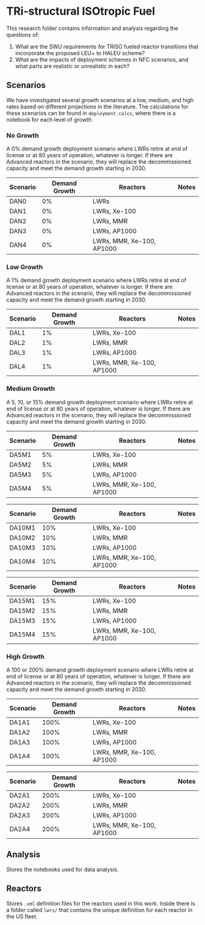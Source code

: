 # TRi-structural ISOtropic Fuel

This research folder contains information and analysis regarding the questions
of:
1. What are the SWU requirements for TRISO fueled reactor transitions that
   incorporate the proposed LEU+ to HALEU scheme?
2. What are the impacts of deployment schemes in NFC scenarios, and what parts
   are realistic or unrealistic in each?

## Scenarios
We have investigated several growth scenarios at a low, medium, and high
rates based on different projections in the literature. The calculations for
these scenarios can be found in `deployment_calcs`, where there is a notebook
for each level of growth.

### No Growth
A 0% demand growth deployment scenario where LWRs retire at end of license or
at 80 years of operation, whatever is longer. If there are Advanced reactors in
the scenario, they will replace the decommissioned capacity and meet the demand
growth starting in 2030.

| Scenario | Demand Growth | Reactors                   | Notes |
|----------|---------------|----------------------------|-------|
| DAN0     | 0%            | LWRs                       |       |
| DAN1     | 0%            | LWRs, Xe-100               |       |
| DAN2     | 0%            | LWRs, MMR                  |       |
| DAN3     | 0%            | LWRs, AP1000               |       |
| DAN4     | 0%            | LWRs, MMR, Xe-100, AP1000  |       |

### Low Growth
A 1% demand growth deployment scenario where LWRs retire at end of license or
at 80 years of operation, whatever is longer. If there are Advanced reactors in
the scenario, they will replace the decommissioned capacity and meet the demand
growth starting in 2030.

| Scenario | Demand Growth | Reactors                   | Notes |
|----------|---------------|----------------------------|-------|
| DAL1     | 1%            | LWRs, Xe-100               |       |
| DAL2     | 1%            | LWRs, MMR                  |       |
| DAL3     | 1%            | LWRs, AP1000               |       |
| DAL4     | 1%            | LWRs, MMR, Xe-100, AP1000  |       |

### Medium Growth
A 5, 10, or 15% demand growth deployment scenario where LWRs retire at end of
license or at 80 years of operation, whatever is longer. If there are Advanced
reactors in the scenario, they will replace the decommissioned capacity and
meet the demand growth starting in 2030.

| Scenario | Demand Growth | Reactors                   | Notes |
|----------|---------------|----------------------------|-------|
| DA5M1    | 5%            | LWRs, Xe-100               |       |
| DA5M2    | 5%            | LWRs, MMR                  |       |
| DA5M3    | 5%            | LWRs, AP1000               |       |
| DA5M4    | 5%            | LWRs, MMR, Xe-100, AP1000  |       |

| Scenario | Demand Growth | Reactors                   | Notes |
|----------|---------------|----------------------------|-------|
| DA10M1   | 10%           | LWRs, Xe-100               |       |
| DA10M2   | 10%           | LWRs, MMR                  |       |
| DA10M3   | 10%           | LWRs, AP1000               |       |
| DA10M4   | 10%           | LWRs, MMR, Xe-100, AP1000  |       |

| Scenario | Demand Growth | Reactors                   | Notes |
|----------|---------------|----------------------------|-------|
| DA15M1   | 15%           | LWRs, Xe-100               |       |
| DA15M2   | 15%           | LWRs, MMR                  |       |
| DA15M3   | 15%           | LWRs, AP1000               |       |
| DA15M4   | 15%           | LWRs, MMR, Xe-100, AP1000  |       |

### High Growth
A 100 or 200% demand growth deployment scenario where LWRs retire at end of
license or at 80 years of operation, whatever is longer. If there are Advanced
reactors in the scenario, they will replace the decommissioned capacity and
meet the demand growth starting in 2030.

| Scenario | Demand Growth | Reactors                   | Notes |
|----------|---------------|----------------------------|-------|
| DA1A1    | 100%          | LWRs, Xe-100               |       |
| DA1A2    | 100%          | LWRs, MMR                  |       |
| DA1A3    | 100%          | LWRs, AP1000               |       |
| DA1A4    | 100%          | LWRs, MMR, Xe-100, AP1000  |       |

| Scenario | Demand Growth | Reactors                   | Notes |
|----------|---------------|----------------------------|-------|
| DA2A1    | 200%          | LWRs, Xe-100               |       |
| DA2A2    | 200%          | LWRs, MMR                  |       |
| DA2A3    | 200%          | LWRs, AP1000               |       |
| DA2A4    | 200%          | LWRs, MMR, Xe-100, AP1000  |       |

## Analysis
Stores the notebooks used for data analysis.

## Reactors
Stores `.xml` definition files for the reactors used in this work. Inside there
is a folder called `lwrs/` that contains the unique definition for each reactor
in the US fleet.